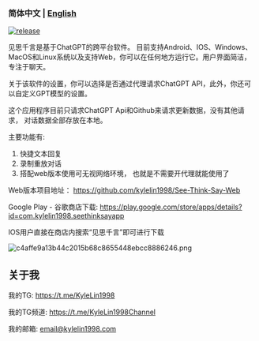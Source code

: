 ### 简体中文 | [English](./README_en.md)

[![release](https://img.shields.io/github/v/release/kylelin1998/See-Think-Say-App)](https://github.com/kylelin1998/See-Think-Say-App/releases/latest)

见思千言是基于ChatGPT的跨平台软件。 目前支持Android、IOS、Windows、MacOS和Linux系统以及支持Web，你可以在任何地方运行它。用户界面简洁，专注于聊天。

关于该软件的设置，你可以选择是否通过代理请求ChatGPT API，此外，你还可以自定义GPT模型的设置。

这个应用程序目前只请求ChatGPT Api和Github来请求更新数据，没有其他请求， 对话数据全部存放在本地。

主要功能有:
1. 快捷文本回复
2. 录制重放对话
3. 搭配web版本使用可无视网络环境， 也就是不需要开代理就能使用了

Web版本项目地址： https://github.com/kylelin1998/See-Think-Say-Web

Google Play - 谷歌商店下载: https://play.google.com/store/apps/details?id=com.kylelin1998.seethinksayapp

IOS用户直接在商店内搜索“见思千言”即可进行下载

![c4affe9a13b44c2015b68c8655448ebcc8886246.png](https://openimg.kylelin1998.com/img/c4affe9a13b44c2015b68c8655448ebcc8886246.png)

## 关于我
我的TG: https://t.me/KyleLin1998

我的TG频道: https://t.me/KyleLin1998Channel

我的邮箱: email@kylelin1998.com
